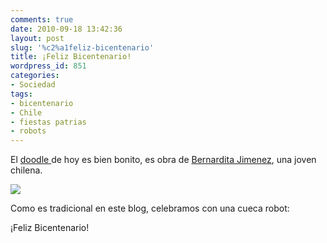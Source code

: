```yaml
---
comments: true
date: 2010-09-18 13:42:36
layout: post
slug: '%c2%a1feliz-bicentenario'
title: ¡Feliz Bicentenario!
wordpress_id: 851
categories:
- Sociedad
tags:
- bicentenario
- Chile
- fiestas patrias
- robots
---
```


El [doodle ](http://www.google.com/logos/)de hoy es bien bonito, es obra de [Bernardita Jimenez](http://www.fotos.emol.com/?F_ID=942979), una joven chilena.

[![](http://www.lnds.net/blog/wp-content/uploads/2010/09/d4g_chile10-hp.gif)](http://www.lnds.net/blog/wp-content/uploads/2010/09/d4g_chile10-hp.gif)

Como es tradicional en este blog, celebramos con una cueca robot:



¡Feliz Bicentenario!
